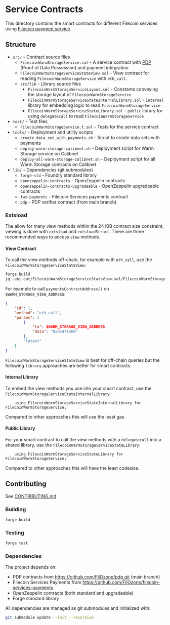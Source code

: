 # Service Contracts

This directory contains the smart contracts for different Filecoin services using [Filecoin payment service](https://github.com/FilOzone/filecoin-services-payments).

## Structure

- `src/` - Contract source files
  - `FilecoinWarmStorageService.sol` - A service contract with [PDP](https://github.com/FilOzone/pdp) (Proof of Data Possession) and payment integration
  - `FilecoinWarmStorageServiceStateView.sol` - View contract for reading `FilecoinWarmStorageService` with `eth_call`.
  - `src/lib` - Library source files
    - `FilecoinWarmStorageServiceLayout.sol` - Constants conveying the storage layout of `FilecoinWarmStorageService`
    - `FilecoinWarmStorageServiceStateInternalLibrary.sol` - `internal` library for embedding logic to read `FilecoinWarmStorageService`
    - `FilecoinWarmStorageServiceStateLibrary.sol` - `public` library for using `delegatecall` to read `FilecoinWarmStorageService`
- `test/` - Test files  
  - `FilecoinWarmStorageService.t.sol` - Tests for the service contract
- `tools/` - Deployment and utility scripts
  - `create_data_set_with_payments.sh` - Script to create data sets with payments
  - `deploy-warm-storage-calibnet.sh` - Deployment script for Warm Storage service on Calibnet
  - `deploy-all-warm-storage-calibnet.sh` - Deployment script for all Warm Storage contracts on Calibnet
- `lib/` - Dependencies (git submodules)
  - `forge-std` - Foundry standard library
  - `openzeppelin-contracts` - OpenZeppelin contracts
  - `openzeppelin-contracts-upgradeable` - OpenZeppelin upgradeable contracts  
  - `fws-payments` - Filecoin Services payments contract
  - `pdp` - PDP verifier contract (from main branch)


### Extsload
The allow for many view methods within the 24 KiB contract size constraint, viewing is done with `extsload` and `extsloadStruct`.
There are three recommended ways to access `view` methods.

#### View Contract
To call the view methods off-chain, for example with `eth_call`, use the `FilecoinWarmStorageServiceStateView`:
```sh
forge build
jq .abi out/FilecoinWarmStorageServiceStateView.sol/FilecoinWarmStorageServiceStateView.json
```

For example to call `paymentsContractAddress()` on `$WARM_STORAGE_VIEW_ADDRESS`:
```json
{
    "id": 1,
    "method": "eth_call",
    "params": [
        {
            "to": $WARM_STORAGE_VIEW_ADDRESS,
            "data": "0xbc471469"
        },
        "latest"
    ]
}
```

`FilecoinWarmStorageServiceStateView` is best for off-chain queries but the following `library` approaches are better for smart contracts.

#### Internal Library
To embed the view methods you use into your smart contract, use the `FilecoinWarmStorageServiceStateInternalLibrary`:
```solidity
    using FilecoinWarmStorageServiceStateInternalLibrary for FilecoinWarmStorageService;
```

Compared to other approaches this will use the least gas.

#### Public Library
For your smart contract to call the view methods with a `delegatecall` into a shared library, use the `FilecoinWarmStorageServiceStateLibrary`:
```solidity
    using FilecoinWarmStorageServiceStateLibrary for FilecoinWarmStorageService;
```

Compared to other approaches this will have the least codesize.


## Contributing
See [CONTRIBUTING.md](./CONTRIBUTING.md)

### Building

```bash
forge build
```

### Testing

```bash
forge test
```

### Dependencies

The project depends on:
- PDP contracts from https://github.com/FilOzone/pdp.git (main branch)
- Filecoin Services Payments from https://github.com/FilOzone/filecoin-services-payments
- OpenZeppelin contracts (both standard and upgradeable)
- Forge standard library

All dependencies are managed as git submodules and initialized with:
```bash
git submodule update --init --recursive
```
